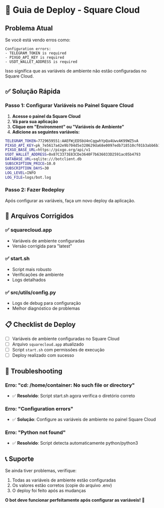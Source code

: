 # 🚀 Guia de Deploy - Square Cloud

## Problema Atual

Se você está vendo erros como:
```
Configuration errors:
- TELEGRAM_TOKEN is required
- PIXGO_API_KEY is required
- USDT_WALLET_ADDRESS is required
```

Isso significa que as variáveis de ambiente não estão configuradas no Square Cloud.

## ✅ Solução Rápida

### Passo 1: Configurar Variáveis no Painel Square Cloud

1. **Acesse o painel da Square Cloud**
2. **Vá para sua aplicação**
3. **Clique em "Environment" ou "Variáveis de Ambiente"**
4. **Adicione as seguintes variáveis:**

```bash
TELEGRAM_TOKEN=7729659551:AAEFWjED5bU4nCqgwhYpQa4UwvAK99WZ5vA
PIXGO_API_KEY=pk_7e5617a42e9b704d5e320629da68e0097edb718510cf01b3abb6b11bd33d92d9
PIXGO_BASE_URL=https://pixgo.org/api/v1
USDT_WALLET_ADDRESS=0x87C3373E83CDe3640F7b636033D2591ac05b4793
DATABASE_URL=sqlite:///botclient.db
SUBSCRIPTION_PRICE=10.0
SUBSCRIPTION_DAYS=30
LOG_LEVEL=INFO
LOG_FILE=logs/bot.log
```

### Passo 2: Fazer Redeploy

Após configurar as variáveis, faça um novo deploy da aplicação.

## 🔧 Arquivos Corrigidos

### ✅ squarecloud.app
- Variáveis de ambiente configuradas
- Versão corrigida para "latest"

### ✅ start.sh
- Script mais robusto
- Verificações de ambiente
- Logs detalhados

### ✅ src/utils/config.py
- Logs de debug para configuração
- Melhor diagnóstico de problemas

## 📋 Checklist de Deploy

- [ ] Variáveis de ambiente configuradas no Square Cloud
- [ ] Arquivo `squarecloud.app` atualizado
- [ ] Script `start.sh` com permissões de execução
- [ ] Deploy realizado com sucesso

## 🐛 Troubleshooting

### Erro: "cd: /home/container: No such file or directory"
- ✅ **Resolvido**: Script start.sh agora verifica o diretório correto

### Erro: "Configuration errors"
- ✅ **Solução**: Configure as variáveis de ambiente no painel Square Cloud

### Erro: "Python not found"
- ✅ **Resolvido**: Script detecta automaticamente python/python3

## 📞 Suporte

Se ainda tiver problemas, verifique:
1. Todas as variáveis de ambiente estão configuradas
2. Os valores estão corretos (copie do arquivo .env)
3. O deploy foi feito após as mudanças

**O bot deve funcionar perfeitamente após configurar as variáveis!** 🚀